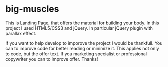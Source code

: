 # big-muscles
This is Landing Page, that offers the material for building your body. In this project I used HTML5/CSS3 and jQuery. In particular jQuery plugin with parallax effect.

If you want to help develop to imporove the project I would be thankfull. You can to improve code for better reading or minimize it. This applies not only to code, but the offer text. If you marketing specialist or professional copywriter you can to improve offer. Thanks!
